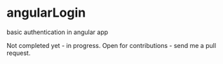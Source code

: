 angularLogin
============

basic authentication in angular app

Not completed yet - in progress.
Open for contributions - send me a pull request.
